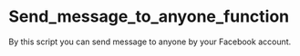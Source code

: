 # Send_message_to_anyone_function
By this script you can send message to anyone by your Facebook account.
